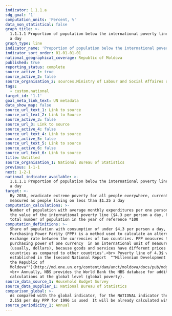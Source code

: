 ```yaml
---
indicator: 1.1.1.a
sdg_goal: '1'
computation_units: 'Percent, %'
data_non_statistical: false
graph_title: >-
  1.1.1.1 Proportion of population below the international poverty line of $4,3
  a day
graph_type: line
indicator_name: 'Proportion of population below the international poverty line of $4,3 a day'
indicator_sort_order: 01-01-01-01
national_geographical_coverage: Republic of Moldova
published: true
reporting_status: complete
source_active_1: true
source_active_2: false
source_organisation_2: sources.Ministry of Labour and Social Affaires of RA
tags:
  - custom.national
target_id: '1.1'
goal_meta_link_text: UN metadata
data_show_map: false
source_url_text_1: Link to source
source_url_text_2: Link to Source
source_active_3: false
source_url_3: Link to source
source_active_4: false
source_url_text_4: Link to source
source_active_5: false
source_url_text_5: Link to source
source_active_6: false
source_url_text_6: Link to source
title: Untitled
source_organisation_1: National Bureau of Statistics
previous: 1-1-1
next: 1-2-1
national_indicator_available: >-
  1.1.1.1 Proportion of population below the international poverty line of $4,3
  a day
target: >-
  By 2030, eradicate extreme poverty for all people everywhere, currently
  measured as people living on less than $1.25 a day
computation_calculations: >-
  Number of population with average monthly expenditures per one person under
  the value of the international poverty line ($4.3 per person a day, PPP), /
  total number of population in the year of reference *100
computation_definitions: >-
  Share of population with consumption of under $4,3 per person a day, PPP. <br>
  Purchasing Power Parity (PPP) is a method used to calculate an alternative
  exchange rate between the currencies of two countries. PPP measures the
  purchasing power of one currency  in an international unit of measurement
  (usually, dollars), because goods and services have different prices in some
  countries as compared to other countries'.<br> Poverty line of 4.3$ was
  established in the [second National Report  ""Millennium Development Goals in
  the Republic of
  Moldova""](http://md.one.un.org/content/dam/unct/moldova/docs/pub/mdg/second%20mdg%20rom.pdf)
  <br> Annually, NBS provides the World Bank the HBS database for additional
  calculations at the global level (global poverty).
source_data_source_1: Household Budget Survey
source_data_supplier_1: National Bureau of Statistics
comparison_global: >-
  As compared with the global indicator, for the NATIONAL indicator the level of
  2.15$ per day PPP for 1996 is used  It will be already calculated with PPC2011
source_periodicity_1: Annual
---
```

